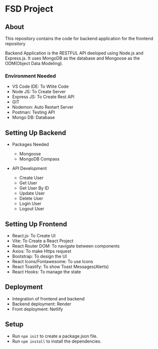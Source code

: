 # FSD Project

## About

This repository contains the code for backend application for the frontend repository

Backend Application is the RESTFUL API deeloped using Node.js and Express.js. It uses MongoDB as the database and Mongoose as the ODM(Object Data Modeling). 

### Environment Needed
- VS Code IDE: To Wtite Code
- Node JS: To Create Server
- Express JS: To Create Rest API
- GIT
- Nodemon: Auto Restart Server
- Postman: Testing API
- Mongo DB: Database

## Setting Up Backend
- Packages Needed
    - Mongoose
    - MongoDB Compass

- API Development
    - Create User
    - Get User
    - Get User By ID
    - Update User
    - Delete User
    - Login User
    - Logout User

## Setting Up Frontend
- React.js: To Create UI
- Vite: To Create a React Project
- React Router DOM: To navigate between components
- Axios: To make Https request
- Bootstrap: To design the UI
- React Icons/Fontawesome: To use Icons
- React Toastify: To show Toast Messages(Alerts)
- React Hooks: To manage the state

## Deployment
- Integration of frontend and backend
- Backend deployment: Render
- Front deployment: Netlify

## Setup
- Run `npm init` to create a package.json file.
- Run `npm install` to install the dependencies.







